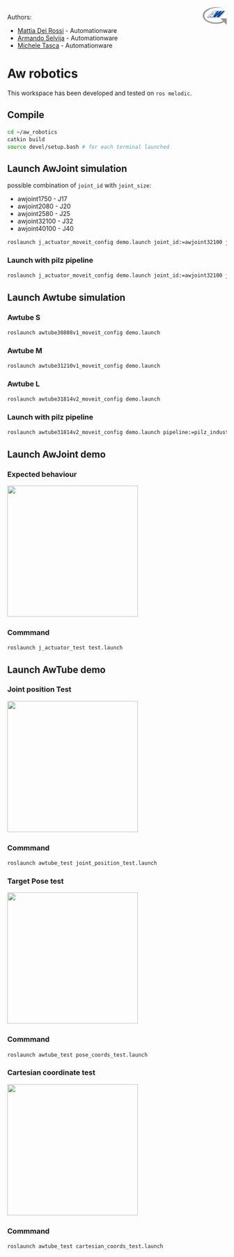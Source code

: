 <a href="http://www.automationware.it/">
    <img src="doc/img/logoAW.png" alt="Aw logo" title="AutomationWare" align="right" height="40" />
</a>

Authors: 
- [Mattia Dei Rossi](deirossi@automationware.it) - Automationware
- [Armando Selvija](selvija@automationware.it) - Automationware
- [Michele Tasca](tasca@automationware.it) - Automationware
# Aw robotics

This workspace has been developed and tested on `ros melodic`.

## Compile
```bash
cd ~/aw_robotics
catkin build
source devel/setup.bash # for each terminal launched
```

## Launch AwJoint simulation  
possible combination of `joint_id` with `joint_size`: 
* awjoint1750   - J17
* awjoint2080   - J20 
* awjoint2580   - J25
* awjoint32100  - J32
* awjoint40100  - J40

```bash
roslaunch j_actuator_moveit_config demo.launch joint_id:=awjoint32100 joint_size:=J32
```
### Launch with pilz pipeline
```bash
roslaunch j_actuator_moveit_config demo.launch joint_id:=awjoint32100 joint_size:=J32 pipeline:=pilz_industrial_motion_planner
```

## Launch Awtube simulation
### Awtube S
```bash
roslaunch awtube30808v1_moveit_config demo.launch
```
### Awtube M
```bash
roslaunch awtube31210v1_moveit_config demo.launch
```
### Awtube L
```bash
roslaunch awtube31814v2_moveit_config demo.launch
```

### Launch with pilz pipeline
```bash
roslaunch awtube31814v2_moveit_config demo.launch pipeline:=pilz_industrial_motion_planner
```

## Launch AwJoint demo

### Expected behaviour
<img src="/doc/img/j_actuator_test.gif" width="300" height="300"/>

### Commmand
```bash
roslaunch j_actuator_test test.launch
```

## Launch AwTube demo
### Joint position Test
<img src="/doc/img/joint_position_test.gif" width="300" height="300"/>

### Commmand
```bash
roslaunch awtube_test joint_position_test.launch
```

### Target Pose test
<img src="/doc/img/pose_coords_test.gif" width="300" height="300"/>

### Commmand
```bash
roslaunch awtube_test pose_coords_test.launch
```

### Cartesian coordinate test
<img src="/doc/img/cartesian_coords_test.gif" width="300" height="300"/>

### Commmand
```bash
roslaunch awtube_test cartesian_coords_test.launch
```